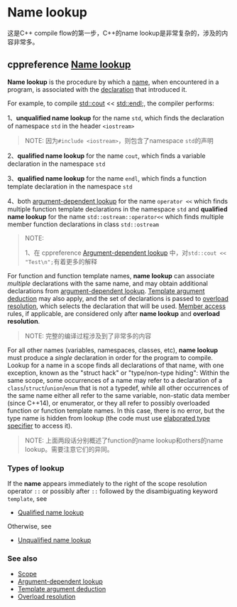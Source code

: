 # Name lookup

这是C++ compile flow的第一步，C++的name lookup是非常复杂的，涉及的内容非常多。

## cppreference [Name lookup](https://en.cppreference.com/w/cpp/language/lookup)

**Name lookup** is the procedure by which a [name](https://en.cppreference.com/w/cpp/language/name), when encountered in a program, is associated with the [declaration](https://en.cppreference.com/w/cpp/language/declarations) that introduced it.

For example, to compile [std::cout](http://en.cppreference.com/w/cpp/io/cout) << [std::endl](http://en.cppreference.com/w/cpp/io/manip/endl);, the compiler performs:

1、**unqualified name lookup** for the name `std`, which finds the declaration of namespace `std` in the header `<iostream>`

>  NOTE: 因为`#include <iostream>`，则包含了namespace `std`的声明

2、**qualified name lookup** for the name `cout`, which finds a variable declaration in the namespace `std`

3、**qualified name lookup** for the name `endl`, which finds a function template declaration in the namespace `std`

4、both [argument-dependent lookup](https://en.cppreference.com/w/cpp/language/adl) for the name `operator <<` which finds multiple function template declarations in the namespace `std` and **qualified name lookup** for the name `std::ostream::operator<<` which finds multiple member function declarations in class `std::ostream`

> NOTE: 
>
> 1、在 cppreference [Argument-dependent lookup](https://en.cppreference.com/w/cpp/language/adl) 中，对`std::cout << "Test\n";`有着更多的解释

For function and function template names, **name lookup** can associate *multiple* declarations with the same name, and may obtain additional declarations from [argument-dependent lookup](https://en.cppreference.com/w/cpp/language/adl). [Template argument deduction](https://en.cppreference.com/w/cpp/language/function_template) may also apply, and the set of declarations is passed to [overload resolution](https://en.cppreference.com/w/cpp/language/overload_resolution), which selects the declaration that will be used. [Member access](https://en.cppreference.com/w/cpp/language/access) rules, if applicable, are considered only after **name lookup** and **overload resolution**.

> NOTE: 完整的编译过程涉及到了非常多的内容

For all other names (variables, namespaces, classes, etc), **name lookup** must produce a *single* declaration in order for the program to compile. Lookup for a name in a scope finds all declarations of that name, with one exception, known as the "struct hack" or "type/non-type hiding": Within the same scope, some occurrences of a name may refer to a declaration of a `class`/`struct`/`union`/`enum` that is not a typedef, while all other occurrences of the same name either all refer to the same variable, non-static data member (since C++14), or enumerator, or they all refer to possibly overloaded function or function template names. In this case, there is no error, but the type name is hidden from lookup (the code must use [elaborated type specifier](https://en.cppreference.com/w/cpp/language/elaborated_type_specifier) to access it).

> NOTE: 上面两段话分别概述了function的name lookup和others的name lookup。需要注意它们的异同。

### Types of lookup

If the **name** appears immediately to the right of the scope resolution operator `::` or possibly after `::` followed by the disambiguating keyword `template`, see

- [Qualified name lookup](https://en.cppreference.com/w/cpp/language/qualified_lookup)

Otherwise, see

- [Unqualified name lookup](https://en.cppreference.com/w/cpp/language/unqualified_lookup)

### See also

- [Scope](https://en.cppreference.com/w/cpp/language/scope)
- [Argument-dependent lookup](https://en.cppreference.com/w/cpp/language/adl)
- [Template argument deduction](https://en.cppreference.com/w/cpp/language/function_template)
- [Overload resolution](https://en.cppreference.com/w/cpp/language/overload_resolution)



